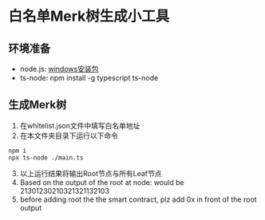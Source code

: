 # 白名单Merk树生成小工具

## 环境准备
- node.js: [windows安装包](https://nodejs.org/dist/v18.18.0/node-v18.18.0-x64.msi)
- ts-node: npm install -g typescript ts-node


## 生成Merk树
1. 在whitelist.json文件中填写白名单地址
2. 在本文件夹目录下运行以下命令
```shell
npm i
npx ts-node ./main.ts
```
3. 以上运行结果将输出Root节点与所有Leaf节点
4. Based on the output of the root at node: would be 21301230210321321132103
5. before adding root the the smart contract, plz add 0x in front of the root output

